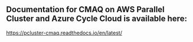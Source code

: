 ## Documentation for CMAQ on AWS Parallel Cluster and Azure Cycle Cloud is available here:

https://pcluster-cmaq.readthedocs.io/en/latest/
